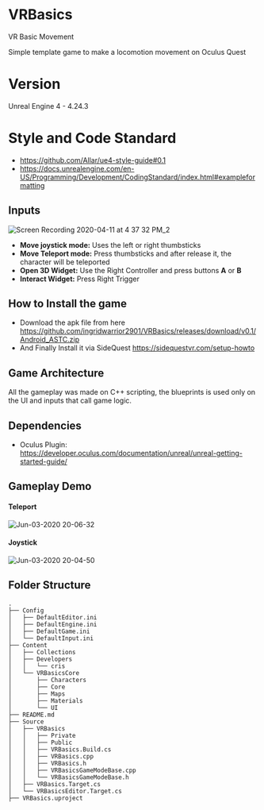 # VRBasics
VR Basic Movement 

Simple template game to make a locomotion movement on Oculus Quest

# Version

Unreal Engine 4 - 4.24.3

# Style and Code Standard

- https://github.com/Allar/ue4-style-guide#0.1
- https://docs.unrealengine.com/en-US/Programming/Development/CodingStandard/index.html#exampleformatting

## Inputs

![Screen Recording 2020-04-11 at 4 37 32 PM_2](https://i0.wp.com/vrespawn.com/wp-content/uploads/2019/05/Oculus-touch-controllers-1.png?w=696&ssl=1)

- **Move joystick mode:** Uses the left or right thumbsticks
- **Move Teleport mode:** Press thumbsticks and after release it, the character will be teleported
- **Open 3D Widget:** Use the Right Controller and press buttons **A** or **B**
- **Interact Widget:** Press Right Trigger


## How to Install the game
- Download the apk file from here https://github.com/ingridwarrior2901/VRBasics/releases/download/v0.1/Android_ASTC.zip
- And Finally Install it via SideQuest https://sidequestvr.com/setup-howto 

## Game Architecture

All the gameplay was made on C++ scripting, the blueprints is used only on the UI and inputs that call game logic.

## Dependencies

- Oculus Plugin: https://developer.oculus.com/documentation/unreal/unreal-getting-started-guide/


## Gameplay Demo

#### Teleport

![Jun-03-2020 20-06-32](https://user-images.githubusercontent.com/1762283/83703643-bdd9b500-a5d5-11ea-9030-0a299ec7b9d2.gif)

#### Joystick

![Jun-03-2020 20-04-50](https://user-images.githubusercontent.com/1762283/83703535-879c3580-a5d5-11ea-9ee2-dd0e2f9c36e5.gif)

## Folder Structure

```
.
├── Config
│   ├── DefaultEditor.ini
│   ├── DefaultEngine.ini
│   ├── DefaultGame.ini
│   └── DefaultInput.ini
├── Content
│   ├── Collections
│   ├── Developers
│   │   └── cris
│   └── VRBasicsCore
│       ├── Characters
│       ├── Core
│       ├── Maps
│       ├── Materials
│       └── UI
├── README.md
├── Source
│   ├── VRBasics
│   │   ├── Private
│   │   ├── Public
│   │   ├── VRBasics.Build.cs
│   │   ├── VRBasics.cpp
│   │   ├── VRBasics.h
│   │   ├── VRBasicsGameModeBase.cpp
│   │   └── VRBasicsGameModeBase.h
│   ├── VRBasics.Target.cs
│   └── VRBasicsEditor.Target.cs
├── VRBasics.uproject

```
